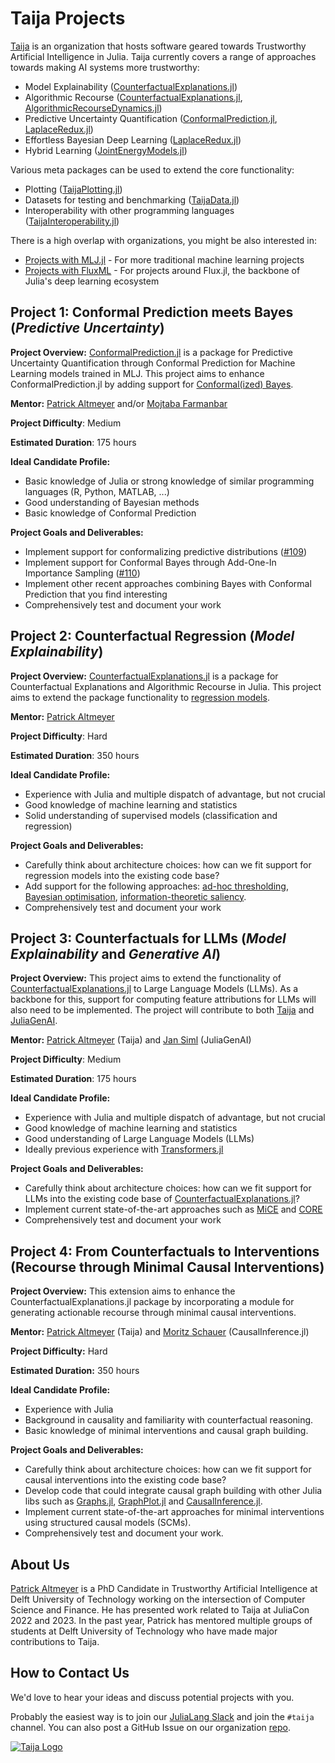 # Taija Projects

[Taija](https://github.com/JuliaTrustworthyAI) is an organization that hosts software geared towards Trustworthy Artificial Intelligence in Julia. Taija currently covers a range of approaches towards making AI systems more trustworthy:

- Model Explainability ([CounterfactualExplanations.jl](https://github.com/JuliaTrustworthyAI/CounterfactualExplanations.jl))
- Algorithmic Recourse ([CounterfactualExplanations.jl](https://github.com/JuliaTrustworthyAI/CounterfactualExplanations.jl), [AlgorithmicRecourseDynamics.jl](https://github.com/JuliaTrustworthyAI/AlgorithmicRecourseDynamics.jl))
- Predictive Uncertainty Quantification ([ConformalPrediction.jl](https://github.com/JuliaTrustworthyAI/ConformalPrediction.jl), [LaplaceRedux.jl](https://github.com/JuliaTrustworthyAI/LaplaceRedux.jl))
- Effortless Bayesian Deep Learning ([LaplaceRedux.jl](https://github.com/JuliaTrustworthyAI/LaplaceRedux.jl))
- Hybrid Learning ([JointEnergyModels.jl](https://github.com/JuliaTrustworthyAI/JointEnergyModels.jl))

Various meta packages can be used to extend the core functionality:

- Plotting ([TaijaPlotting.jl](https://github.com/JuliaTrustworthyAI/TaijaPlotting.jl))
- Datasets for testing and benchmarking ([TaijaData.jl](https://github.com/JuliaTrustworthyAI/TaijaData.jl))
- Interoperability with other programming languages ([TaijaInteroperability.jl](https://github.com/JuliaTrustworthyAI/TaijaInteroperability.jl))

There is a high overlap with organizations, you might be also interested in:
- [Projects with MLJ.jl](https://julialang.org/jsoc/gsoc/MLJ/) - For more traditional machine learning projects
- [Projects with FluxML](https://fluxml.ai/gsoc/) - For projects around Flux.jl, the backbone of Julia's deep learning ecosystem

## Project 1: Conformal Prediction meets Bayes (*Predictive Uncertainty*)

**Project Overview:** [ConformalPrediction.jl](https://github.com/JuliaTrustworthyAI/ConformalPrediction.jl) is a package for Predictive Uncertainty Quantification through Conformal Prediction for Machine Learning models trained in MLJ. This project aims to enhance ConformalPrediction.jl by adding support for [Conformal(ized) Bayes](https://github.com/JuliaTrustworthyAI/ConformalPrediction.jl/issues/64). 

**Mentor:** [Patrick Altmeyer](https://github.com/pat-alt) and/or [Mojtaba Farmanbar](https://nl.linkedin.com/in/mfarmanbar)

**Project Difficulty**: Medium

**Estimated Duration**: 175 hours

**Ideal Candidate Profile:**
- Basic knowledge of Julia or strong knowledge of similar programming languages (R, Python, MATLAB, ...)
- Good understanding of Bayesian methods
- Basic knowledge of Conformal Prediction

**Project Goals and Deliverables:**
- Implement support for conformalizing predictive distributions ([#109](https://github.com/JuliaTrustworthyAI/ConformalPrediction.jl/issues/109))
- Implement support for Conformal Bayes through Add-One-In Importance Sampling ([#110](https://github.com/JuliaTrustworthyAI/ConformalPrediction.jl/issues/110))
- Implement other recent approaches combining Bayes with Conformal Prediction that you find interesting
- Comprehensively test and document your work

## Project 2: Counterfactual Regression (*Model Explainability*)

**Project Overview:** [CounterfactualExplanations.jl](https://github.com/JuliaTrustworthyAI/CounterfactualExplanations.jl) is a package for Counterfactual Explanations and Algorithmic Recourse in Julia. This project aims to extend the package functionality to [regression models](https://github.com/JuliaTrustworthyAI/CounterfactualExplanations.jl/issues/388). 

**Mentor:** [Patrick Altmeyer](https://github.com/pat-alt)

**Project Difficulty**: Hard

**Estimated Duration**: 350 hours

**Ideal Candidate Profile:**
- Experience with Julia and multiple dispatch of advantage, but not crucial
- Good knowledge of machine learning and statistics
- Solid understanding of supervised models (classification and regression)

**Project Goals and Deliverables:**
- Carefully think about architecture choices: how can we fit support for regression models into the existing code base?
- Add support for the following approaches: [ad-hoc thresholding](https://github.com/JuliaTrustworthyAI/CounterfactualExplanations.jl/issues/391), [Bayesian optimisation](https://github.com/JuliaTrustworthyAI/CounterfactualExplanations.jl/issues/392), [information-theoretic saliency](https://openreview.net/forum?id=IrEYkhuxup&noteId=IrEYkhuxup).
- Comprehensively test and document your work
  
## Project 3: Counterfactuals for LLMs (*Model Explainability* and *Generative AI*)

**Project Overview:** This project aims to extend the functionality of [CounterfactualExplanations.jl](https://github.com/JuliaTrustworthyAI/CounterfactualExplanations.jl) to Large Language Models (LLMs). As a backbone for this, support for computing feature attributions for LLMs will also need to be implemented. The project will contribute to both [Taija](https://github.com/JuliaTrustworthyAI) and [JuliaGenAI](https://github.com/JuliaGenAI). 

**Mentor:** [Patrick Altmeyer](https://github.com/pat-alt) (Taija) and [Jan Siml](https://github.com/svilupp)  (JuliaGenAI)

**Project Difficulty**: Medium

**Estimated Duration**: 175 hours

**Ideal Candidate Profile:**
- Experience with Julia and multiple dispatch of advantage, but not crucial
- Good knowledge of machine learning and statistics
- Good understanding of Large Language Models (LLMs)
- Ideally previous experience with [Transformers.jl](https://github.com/chengchingwen/Transformers.jl)

**Project Goals and Deliverables:**
- Carefully think about architecture choices: how can we fit support for LLMs into the existing code base of [CounterfactualExplanations.jl](https://github.com/JuliaTrustworthyAI/CounterfactualExplanations.jl)?
- Implement current state-of-the-art approaches such as [MiCE](https://aclanthology.org/2021.findings-acl.336.pdf) and [CORE](https://aclanthology.org/2022.findings-emnlp.216.pdf)
- Comprehensively test and document your work

## Project 4: From Counterfactuals to Interventions (Recourse through Minimal Causal Interventions)

**Project Overview:**
This extension aims to enhance the CounterfactualExplanations.jl package by incorporating a module for generating actionable recourse through minimal causal interventions.

**Mentor:** [Patrick Altmeyer](https://github.com/pat-alt) (Taija) and [Moritz Schauer](https://github.com/mschauer) (CausalInference.jl)

**Project Difficulty:** Hard

**Estimated Duration:** 350 hours

**Ideal Candidate Profile:**
- Experience with Julia
- Background in causality and familiarity with counterfactual reasoning.
- Basic knowledge of minimal interventions and causal graph building.
  
**Project Goals and Deliverables:**
- Carefully think about architecture choices: how can we fit support for causal interventions into the existing code base?
- Develop code that could integrate causal graph building with other Julia libs such as [Graphs.jl](https://github.com/JuliaGraphs/Graphs.jl), [GraphPlot.jl](https://juliagraphs.org/GraphPlot.jl/) and [CausalInference.jl](https://github.com/mschauer/CausalInference.jl).
- Implement current state-of-the-art approaches for minimal interventions using structured causal models (SCMs).
- Comprehensively test and document your work.

## About Us

[Patrick Altmeyer](https://www.paltmeyer.com/) is a PhD Candidate in Trustworthy Artificial Intelligence at Delft University of Technology working on the intersection of Computer Science and Finance. He has presented work related to Taija at JuliaCon 2022 and 2023. In the past year, Patrick has mentored multiple groups of students at Delft University of Technology who have made major contributions to Taija. 

## How to Contact Us

We'd love to hear your ideas and discuss potential projects with you.

Probably the easiest way is to join our [JuliaLang Slack](https://julialang.org/slack/) and join the `#taija` channel. You can also post a GitHub Issue on our organization [repo](https://github.com/JuliaTrustworthyAI/.github/issues).

[![Taija Logo](https://raw.githubusercontent.com/TrustworthyAIJulia/.github/main/profile/www/wide_logo.png)](https://github.com/JuliaTrustworthyAI)

